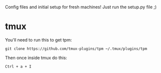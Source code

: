 Config files and initial setup for fresh machines!
Just run the setup.py file ;)

# tmux

You'll need to run this to get tpm:

`git clone https://github.com/tmux-plugins/tpm ~/.tmux/plugins/tpm`

Then once inside tmux do this:

`Ctrl + a + I`


